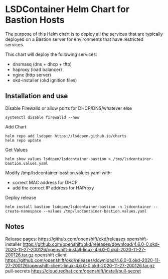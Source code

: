# LSDContainer Helm Chart for Bastion Hosts

The purpose of this Helm chart is to deploy all the services that are typically deployed on a Bastion server for environments that have restricted services.

This chart will deploy the following services:

- dnsmasq (dns + dhcp + tftp)
- haproxy (load balancer)
- nginx (http server)
- okd-installer (okd ignition files)

## Installation and use

Disable Firewalld or allow ports for DHCP/DNS/whatever else
```
systemctl disable firewalld --now
```

Add Chart
```
helm repo add lsdopen https://lsdopen.github.io/charts
helm repo update
```

Get Values
```
helm show values lsdopen/lsdcontainer-bastion > /tmp/lsdcontainer-bastion.values.yaml
```

Modify /tmp/lsdcontainer-bastion.values.yaml with:
- correct MAC address for DHCP
- add the correct IP address for HAProxy

Deploy release
```
helm install bastion lsdopen/lsdcontainer-bastion -n lsdcontainer --create-namespace --values /tmp/lsdcontainer-bastion.values.yaml
```

## Notes
Release pages:      https://github.com/openshift/okd/releases
openshift-installer https://github.com/openshift/okd/releases/download/4.6.0-0.okd-2020-11-27-200126/openshift-install-linux-4.6.0-0.okd-2020-11-27-200126.tar.gz
openshift client    https://github.com/openshift/okd/releases/download/4.6.0-0.okd-2020-11-27-200126/openshift-client-linux-4.6.0-0.okd-2020-11-27-200126.tar.gz
pull-secrets        https://cloud.redhat.com/openshift/install/pull-secret
